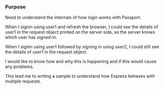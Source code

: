 ### Purpose

Need to understand the internals of how login works with Passport.

When I signin using user1 and refresh the browser, I could see the details of user1 in the request object printed on the server side, so the server knows which user has signed-in.

When I signin using user1 followed by signing in using user2, I could still see the details of user1 in the request object.

I would like to know how and why this is happening and if this would cause any problems.

This lead me to writing a sample to understand how Express behaves with multiple requests.

